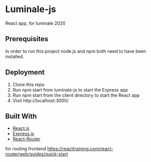 # Luminale-js

React app, for luminale 2020 

## Prerequisites
In order to run this project node.js and npm both need to have been installed.

## Deployment
<ol>
<li>Clone this repo</li>
<li>Run npm start from luminale-js to start the Express app</li>
<li>Run npm start from the client directory to start the React app</li>
<li>Visit http://localhost:3000/</li>
</ol>

## Built With
* [React.js](https://reactjs.org/)
* [Express.js](https://expressjs.com/)
* [React-Router](https://reacttraining.com/react-router/core/guides/philosophy)

for routing frontend 
https://reacttraining.com/react-router/web/guides/quick-start